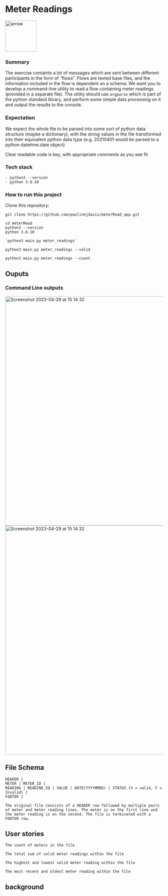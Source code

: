 # Meter Readings
 <img width="100" alt="arrow" src="https://user-images.githubusercontent.com/19231569/213458967-d77d1ede-cbb8-4cda-8d58-7ac2a1c70503.png">

### Summary
The exercise containts a lot of messages which are sent between different participants in the form of “flows”. Flows are texted base files, and the information included in the flow is dependent on a schema. We want you to develop a command-line utility to read a flow containing meter readings (provided in a separate file).
The utility should use `argparse` which is part of the python standard library, and perform some simple data processing on it and output the results to the console.

### Expectation
We expect the whole file to be parsed into some sort of python data structure (maybe a dictionary), with the string values in the file transformed into their equivalent python data type (e.g. 20210401 would be parsed to a python datetime.date object)
<!-- A few simple unit tests utilising the `unittest` library that validate your solution -->
Clear readable code is key, with appropriate comments as you see fit


### Tech stack
```
- python3 --version
- python 3.8.10

```
### How to run this project
Clone this repository:

```
git clone https://github.com/paulinejdavis/meterRead_app.git

```
```
cd meterRead
python3 --version
python 3.8.10
```

```
`python3 main.py meter_readings`

```

`python3 main.py meter_readings --valid`


`python3 main.py meter_readings --count`

## Ouputs

### Command Line outputs

<img width="733" alt="Screenshot 2023-04-29 at 15 14 32" src="https://user-images.githubusercontent.com/111147520/235308133-27e174f4-b34b-4c65-96ea-423d7e8a1765.png">
<img width="733" alt="Screenshot 2023-04-29 at 15 14 32" src="https://user-images.githubusercontent.com/111147520/235308138-9e397825-7300-4247-8854-85625142b79f.png">


## File Schema

```
HEADER |
METER | METER_ID |
READING | READING_ID | VALUE | DATE(YYYYMMDD) | STATUS (V = valid, F = Invalid) |
FOOTER |

The original file consists of a HEADER row followed by multiple pairs of meter and meter reading lines. The meter is on the first line and the meter reading is on the second. The file is terminated with a FOOTER row.
```

## User stories

```
The count of meters in the file
```

```
The total sum of valid meter readings within the file
```

```
The highest and lowest valid meter reading within the file
```

```
The most recent and oldest meter reading within the file
```

## background
